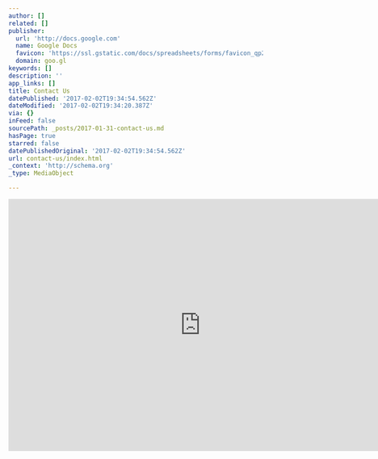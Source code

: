```yaml
---
author: []
related: []
publisher:
  url: 'http://docs.google.com'
  name: Google Docs
  favicon: 'https://ssl.gstatic.com/docs/spreadsheets/forms/favicon_qp2.png'
  domain: goo.gl
keywords: []
description: ''
app_links: []
title: Contact Us
datePublished: '2017-02-02T19:34:54.562Z'
dateModified: '2017-02-02T19:34:20.387Z'
via: {}
inFeed: false
sourcePath: _posts/2017-01-31-contact-us.md
hasPage: true
starred: false
datePublishedOriginal: '2017-02-02T19:34:54.562Z'
url: contact-us/index.html
_context: 'http://schema.org'
_type: MediaObject

---
```

<iframe src="https://cdn.embedly.com/widgets/media.html?src=https%3A%2F%2Fdocs.google.com%2Fforms%2Fd%2Fe%2F1FAIpQLScqN5rE7ctwjs6HNeShRX4GFZFXUkUBf4AssAVvkkQWJS6i-g%2Fviewform%3Fembedded%3Dtrue&amp;url=https%3A%2F%2Fdocs.google.com%2Fforms%2Fd%2Fe%2F1FAIpQLScqN5rE7ctwjs6HNeShRX4GFZFXUkUBf4AssAVvkkQWJS6i-g%2Fclosedform&amp;image=https%3A%2F%2Flh6.googleusercontent.com%2F6b_AFUcgIgtRUtvdq6LFfCaWKj6JAyQbjyahIODilj4da_7LBUQdr20nV5i-RS9Pnzc%3Dw1200-h630-p&amp;key=b7d04c9b404c499eba89ee7072e1c4f7&amp;type=text%2Fhtml&amp;schema=google" width="760" height="500" scrolling="no" frameborder="0" allowfullscreen="" style=""></iframe>